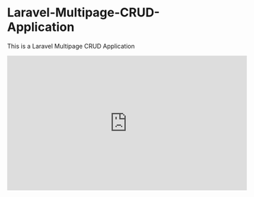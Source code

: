 # Laravel-Multipage-CRUD-Application
This is a Laravel Multipage CRUD Application
<iframe width="560" height="315" src="https://www.youtube.com/embed/VbGWzx88a8s" title="YouTube video player" frameborder="0" allow="accelerometer; autoplay; clipboard-write; encrypted-media; gyroscope; picture-in-picture; web-share" allowfullscreen></iframe>
